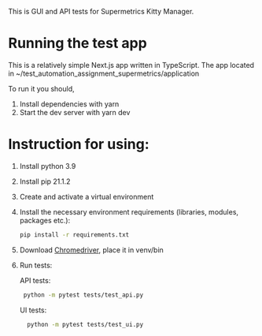This is GUI and API tests for Supermetrics Kitty Manager.


# Running the test app
This is a relatively simple Next.js app written in TypeScript. The app located in
~/test_automation_assignment_supermetrics/application

To run it you should,
1. Install dependencies with yarn
2. Start the dev server with yarn dev

# Instruction for using:

1. Install python 3.9
2. Install pip 21.1.2
3. Create and activate a virtual environment
4. Install the necessary environment requirements (libraries, modules, packages etc.):

    ```bash
    pip install -r requirements.txt
    ```

5. Download [Chromedriver](https://chromedriver.chromium.org/downloads), place it in venv/bin
6. Run tests:

   API tests:
   ```bash
    python -m pytest tests/test_api.py 
    ```
   UI tests:
   ```bash
     python -m pytest tests/test_ui.py
    ```
